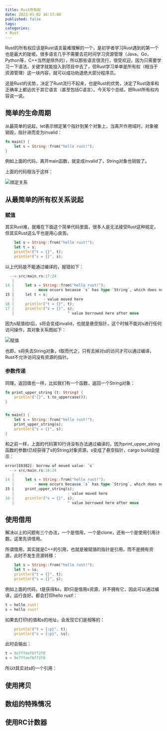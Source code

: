 ```yaml
---
title: Rust所有权
date: 2023-01-02 16:17:40
published: false
tags:
categories:
- Rust
---
```


Rust的所有权应该是Rust语言最难理解的一个，是初学者学习Rust遇到的第一个也是最大的陡坡。很多语言几乎不需要去花时间学习资源管理（Java，Go，Python等，C++当然是除外的），所以那些语言很流行，很受欢迎，因为只需要学习一下语法，关键字就能投入到项目中去了，但Rust学习单单是所有权（相当于资源管理）这一块内容，就可以成功劝退绝大部分程序员。

这是Rust的劣势，决定了Rust流行不起来，也是Rust的优势，决定了Rust效率和正确率上都远优于其它语言（甚至包括C语言）。今天写个总结，把Rust所有权内容说一说。



## 简单的生命周期

从最简单的说起，let表示绑定某个指针到某个对象上，当离开作用域时，对象被销毁，指针进而变为invalid：

```rust
fn main() {
    let s = String::from("hello rust!");
}
```

例如上面的代码，离开main函数，就变成invalid了，String对象也销毁了。

上面的代码相当于这样：

![绑定关系](https://www.jackhuang.cc/svg/rust_所有权.svg)

## 从最简单的所有权关系说起

### 赋值

其实Rust难，就难在下面这个简单代码里面，很多人是无法接受Rust这种规定，但其实Rust这么干也是用心良苦。

```rust
    let s = String::from("hello rust!");
    let t = s;
    println!("t = {}", t);
    println!("s = {}", s);
```

以上代码是不能通过编译的，报错如下：

```rust
  --> src/main.rs:17:24
   |
14 |     let s = String::from("hello rust!");
   |         - move occurs because `s` has type `String`, which does not implement the `Copy` trait
15 |     let t = s;
   |             - value moved here
16 |     println!("t = {}", t);
17 |     println!("s = {}", s);
   |                        ^ value borrowed here after move
```

因为s赋值给t后，s将会变成invalid，也就是悬空指针，这个时候不能对s进行任何访问操作，其对象关系图如下：

![赋值](https://www.jackhuang.cc/svg/rust赋值.svg)

也即，s将失去String对象，t取而代之，只有去掉对s的访问才可以通过编译，Rust不允许访问没有资源的指针。



### 参数传递

同理，返回值也一样，比如我们有一个函数，返回一个String对象：

```rust
fn print_upper_string (t: String) {
    println!("{}", t.to_uppercase());
}


fn main() {
    let s = String::from("hello rust!");
    print_upper_string(s);
    println!("s = {}", s);
}
```

和之前一样，上面的代码第10行诗没有办法通过编译的，因为print_upper_string函数的参数t已经获得了s的String对象资源，s变成了悬空指针，cargo build会提示：

```rust
error[E0382]: borrow of moved value: `s`
  --> src/main.rs:16:24
   |
14 |     let s = String::from("hello rust!");
   |         - move occurs because `s` has type `String`, which does not implement the `Copy` trait
15 |     print_upper_string(s);
   |                        - value moved here
16 |     println!("s = {}", s);
   |                        ^ value borrowed here after move
```



## 使用借用

解决以上的问题有三个办法，一个是借用，一个是clone，还有一个是使用引用计数。这里先讲借用。

所谓借用，其实就是C++的引用，也就是被赋值的指针是引用，而不是拥有资源，此时不发生资源转移：

```rust
    let s = String::from("hello rust!");
    let t = &s;
    println!("t = {}", t);
    println!("s = {}", s);
```

例如上面的代码，t是获得&s，即t只是借用s资源，并不拥有它，因此可以通过编译，运行良好。都会打印hello rust!：

```rust
t = hello rust! 
s = hello rust! 
```

如果去打印t的值和s的地址，会发现它们是相等的：

```rust
    println!("t = {:p}", t);
    println!("s = {:p}", &s);
```

此时会输出：

```rust
t = 0x7ffeefbff2f8
s = 0x7ffeefbff2f8
```

所以t其实对s的一个引用：

 

## 使用拷贝



## 数组的特殊情况



## 使用RC计数器



